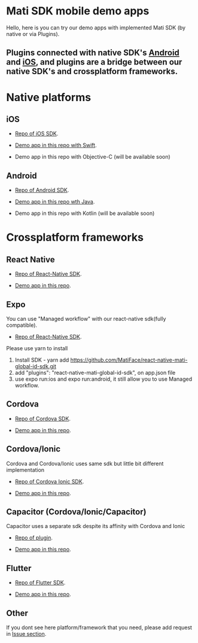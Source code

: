 
# Mati SDK mobile demo apps

Hello, here is you can try our demo apps with implemented Mati SDK (by native or via Plugins).

## Plugins connected with native SDK's [Android](https://github.com/GetMati/mati-android-sdk) and [iOS](https://github.com/GetMati/mati-ios-sdk ), and plugins are a bridge between our native SDK's and crossplatform frameworks.

# Native platforms

## iOS

- [Repo of iOS SDK](https://github.com/GetMati/mati-ios-sdk).


- [Demo app in this repo with Swift](https://github.com/GetMati/mati-mobile-examples/tree/main/swiftDemoApp(native)).

- Demo app in this repo with Objective-C (will be available soon)

## Android

- [Repo of Android SDK](https://github.com/GetMati/mati-android-sdk).


- [Demo app in this repo wth Java](https://github.com/GetMati/mati-mobile-examples/tree/main/javaDemoApp(native)).

- Demo app in this repo with Kotlin (will be available soon)


# Crossplatform frameworks

## React Native

- [Repo of React-Native SDK](https://github.com/GetMati/mati-reactnative-plugin).


- [Demo app in this repo](https://github.com/GetMati/mati-mobile-examples/tree/main/reactNativeDemoApp).

## Expo

You can use "Managed workflow" with our react-native sdk(fully compatible).

- [Repo of React-Native SDK](https://github.com/GetMati/mati-reactnative-plugin).

Please use yarn to install 
1. Install SDK -  yarn add https://github.com/MatiFace/react-native-mati-global-id-sdk.git
2. add  "plugins": "react-native-mati-global-id-sdk", on app.json file
3. use expo run:ios and expo run:android, it still allow you to use Managed workflow.

## Cordova

- [Repo of Cordova SDK](https://github.com/GetMati/mati-cordova-plugin).


- [Demo app in this repo](https://github.com/GetMati/mati-mobile-examples/tree/main/cordovaDemoApp).

## Cordova/Ionic
Cordova and Cordova/Ionic uses same sdk but little bit different implementation

- [Repo of Cordova Ionic SDK](https://github.com/GetMati/mati-cordova-plugin).


- [Demo app in this repo](https://github.com/GetMati/mati-mobile-examples/tree/main/cordovaIonicDemoApp).


## Capacitor (Cordova/Ionic/Capacitor)
Сapacitor uses a separate sdk despite its affinity with Cordova and Ionic

- [Repo of plugin](https://github.com/GetMati/mati-capacitor-plugin).


- [Demo app in this repo](https://github.com/GetMati/mati-mobile-examples/tree/main/capacitorDemoApp).


## Flutter

- [Repo of Flutter SDK](https://github.com/GetMati/mati-flutter-plugin).


- [Demo app in this repo](https://github.com/GetMati/mati-mobile-examples/tree/main/flutterDemoApp).



## Other

If you dont see here platform/framework that you need, please add request in [Issue section](https://github.com/GetMati/mati-mobile-examples/issues). 



